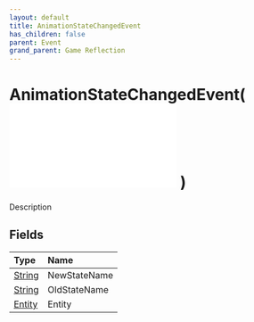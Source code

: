 ```yaml
---
layout: default
title: AnimationStateChangedEvent
has_children: false
parent: Event
grand_parent: Game Reflection
---
```

# AnimationStateChangedEvent( ![ EntityEventBase ](/game-reflection/events/entity_event_base.md) )
Description 

## Fields
| Type | Name |
|:-------------|:--------------|
| [String](/game-reflection/components/string.md) | NewStateName |
| [String](/game-reflection/components/string.md) | OldStateName |
| [Entity](/game-reflection/classes/entity.md) | Entity |
